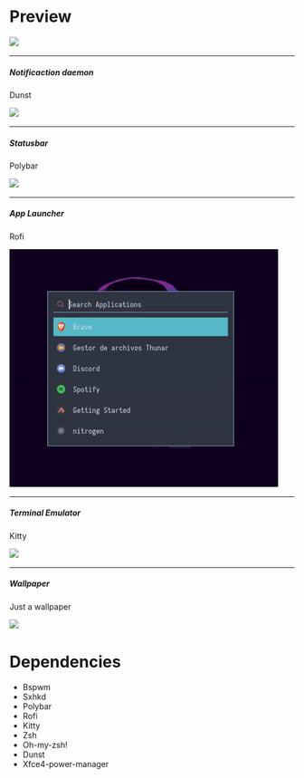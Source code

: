 # Preview

<img src="https://i.imgur.com/1lrKtww.png"></img>

-----------------------------------------

<h5>Notificaction daemon</h5>
<p>Dunst</p>
<img src="https://i.imgur.com/4sgEJAB.png"></img>

-----------------------------------------

<h5>Statusbar</h5>
<p>Polybar</p>
<img src="https://i.imgur.com/FvEOmgV.png"></img>

-----------------------------------------

<h5>App Launcher</h5>
<p>Rofi</p>
<img src="rofipreview.png"></img>

-----------------------------------------

<h5>Terminal Emulator</h5>
<p>Kitty</p>
<img src="https://i.imgur.com/EscujCs.png"></img>

-----------------------------------------

<h5>Wallpaper</h5>
<p>Just a wallpaper</p>
<img src="https://media.discordapp.net/attachments/635625973764849684/887487216941686854/unknown.png"></img>

# Dependencies

- Bspwm <br>
- Sxhkd <br>
- Polybar <br>
- Rofi <br>
- Kitty <br>
- Zsh <br>
- Oh-my-zsh! <br>
- Dunst <br>
- Xfce4-power-manager

